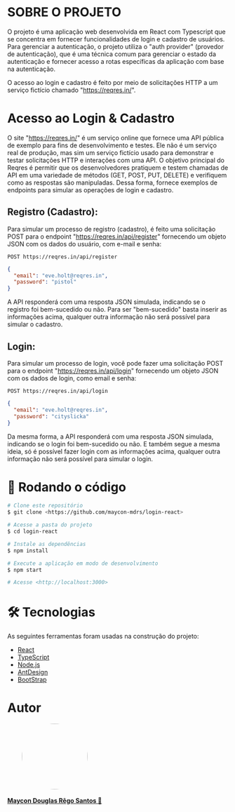 # SOBRE O PROJETO

O projeto é uma aplicação web desenvolvida em React com Typescript que se concentra em fornecer funcionalidades de login e cadastro de usuários. Para gerenciar a autenticação, o projeto utiliza o "auth provider" (provedor de autenticação), que é uma técnica comum para gerenciar o estado da autenticação e fornecer acesso a rotas específicas da aplicação com base na autenticação.

O acesso ao login e cadastro é feito por meio de solicitações HTTP a um serviço fictício chamado "https://reqres.in/".

# Acesso ao Login & Cadastro

O site "https://reqres.in/" é um serviço online que fornece uma API pública de exemplo para fins de desenvolvimento e testes. Ele não é um serviço real de produção, mas sim um serviço fictício usado para demonstrar e testar solicitações HTTP e interações com uma API. O objetivo principal do Reqres é permitir que os desenvolvedores pratiquem e testem chamadas de API em uma variedade de métodos (GET, POST, PUT, DELETE) e verifiquem como as respostas são manipuladas. Dessa forma, fornece exemplos de endpoints para simular as operações de login e cadastro.

## Registro (Cadastro):

Para simular um processo de registro (cadastro), é feito uma solicitação POST para o endpoint "https://reqres.in/api/register" fornecendo um objeto JSON com os dados do usuário, com e-mail e senha:

`POST https://reqres.in/api/register`
```Json
{
  "email": "eve.holt@reqres.in",
  "password": "pistol"
}
```
A API responderá com uma resposta JSON simulada, indicando se o registro foi bem-sucedido ou não. Para ser "bem-sucedido" basta inserir as informações acima, qualquer outra informação não será possível para simular o cadastro.

## Login:

Para simular um processo de login, você pode fazer uma solicitação POST para o endpoint "https://reqres.in/api/login" fornecendo um objeto JSON com os dados de login, como email e senha:

`POST https://reqres.in/api/login`
```Json
{
  "email": "eve.holt@reqres.in",
  "password": "cityslicka"
}
```
Da mesma forma, a API responderá com uma resposta JSON simulada, indicando se o login foi bem-sucedido ou não. E também segue a mesma ideia, só é possível fazer login com as informações acima, qualquer outra informação não será possível para simular o login.

# 🎲 Rodando o código

```bash
# Clone este repositório
$ git clone <https://github.com/maycon-mdrs/login-react>

# Acesse a pasta do projeto
$ cd login-react

# Instale as dependências
$ npm install

# Execute a aplicação em modo de desenvolvimento
$ npm start

# Acesse <http://localhost:3000>
```

# 🛠 Tecnologias

As seguintes ferramentas foram usadas na construção do projeto:

- [React](https://pt-br.reactjs.org/)
- [TypeScript](https://www.typescriptlang.org/)
- [Node.js](https://nodejs.org/en/)
- [AntDesign](https://ant.design/)
- [BootStrap](https://getbootstrap.com/)

# Autor

<a href="https://github.com/maycon-mdrs" style= "float: left">
    <div style="display: flex; flex-direction: column; align-items: center">
        <img style="width: 150px; border-radius: 50%;" src="https://avatars.githubusercontent.com/u/81583731?v=4" alt=""/>
        <br />
        <strong>Maycon Douglas Rêgo Santos 🚀</strong>
    </div>
</a>
